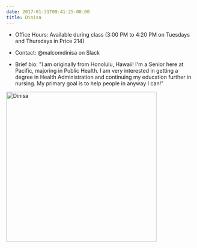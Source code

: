 ```yaml
---
date: 2017-01-31T09:41:25-08:00
title: Dinisa
---
```


- Office Hours:  Available during class (3:00 PM to 4:20 PM on Tuesdays and Thursdays in Price 214)
- Contact: @malcomdinisa on Slack

- Brief bio:  "I am originally from Honolulu, Hawaii! I'm a Senior here at Pacific, majoring in Public Health. I am very interested in getting a degree in Health Administration and continuing my education further in nursing. My primary goal is to help people in anyway I can!"  

<img src="http://ismayc.github.io/soc301_s2017/img/dinisa.jpg" alt="Dinisa" style="width:400px" align="middle">